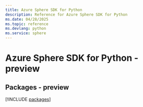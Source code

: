 ```yaml
---
title: Azure Sphere SDK for Python
description: Reference for Azure Sphere SDK for Python
ms.date: 04/28/2025
ms.topic: reference
ms.devlang: python
ms.service: sphere
---
```

# Azure Sphere SDK for Python - preview
## Packages - preview
[!INCLUDE [packages](sphere-index.md)]